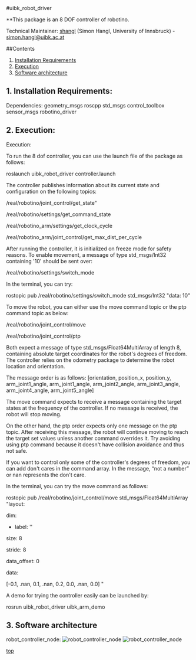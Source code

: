 <a id="top"/> 
#uibk_robot_driver

**This package is an 8 DOF controller of robotino.

Technical Maintainer: [shangl](https://github.com/shangl/) (Simon Hangl, University of Innsbruck) - simon.hangl@uibk.ac.at

##Contents

1. <a href="#1--installation-requirements">Installation Requirements</a>
2. <a href="#2--execution">Execution</a>
3. <a href="#3--software-architecture">Software architecture</a>


## 1. Installation Requirements: <a id="1--installation-requirements"/> 

Dependencies: geometry_msgs roscpp std_msgs control_toolbox sensor_msgs robotino_driver


## 2. Execution: <a id="2--execution"/> 

Execution:

To run the 8 dof controller, you can use the launch file of the package as follows:


roslaunch uibk_robot_driver controller.launch


The controller publishes information about its current state and configuration on the following topics:


/real/robotino/joint_control/get_state"

/real/robotino/settings/get_command_state

/real/robotino_arm/settings/get_clock_cycle

/real/robotino_arm/joint_control/get_max_dist_per_cycle


After running the controller, it is initialized on freeze mode for safety reasons. To enable movement, a message of type std_msgs/Int32 containing '10' should be sent over:


/real/robotino/settings/switch_mode


In the terminal, you can try:


rostopic pub /real/robotino/settings/switch_mode std_msgs/Int32 "data: 10"



To move the robot, you can either use the move command topic or the ptp command topic as below:


/real/robotino/joint_control/move

/real/robotino/joint_control/ptp


Both expect a message of type std_msgs/Float64MultiArray of length 8, containing absolute target coordinates for the robot's degrees of freedom. The controller relies on the odometry package to determine the robot location and orientation.


The message order is as follows: [orientation, position_x, position_y, arm_joint1_angle, arm_joint1_angle, arm_joint2_angle, arm_joint3_angle, arm_joint4_angle, arm_joint5_angle]


The move command expects to receive a message containing the target states at the frequency of the controller. If no message is received, the robot will stop moving.


On the other hand, the ptp order expects only one message on the ptp topic. After receiving this message, the robot will continue moving to reach the target set values unless another command overrides it. Try avoiding using ptp command because it doesn't have collision avoidance and thus not safe.


If you want to control only some of the controller's degrees of freedom, you can add don't cares in the command array. In the message, “not a number” or nan represents the don't care.






In the terminal, you can try the move command as follows:


rostopic pub /real/robotino/joint_control/move std_msgs/Float64MultiArray "layout:

dim:

- label: ''

size: 8

stride: 8

data_offset: 0

data:

[-0.1, .nan, 0.1, .nan, 0.2, 0.0, .nan, 0.0] "


A demo for trying the controller easily can be launched by:


rosrun uibk_robot_driver uibk_arm_demo






## 3. Software architecture <a id="3--software-architecture"/> 

robot_controller_node: ![robot_controller_node](https://github.com/squirrel-project/squirrel_driver/blob/indigo_dev/uibk_robot_driver/robot_controller_node.png "Architecture")
![robot_controller_node](https://github.com/qusaisuwan/squirrel_driver/blob/indigo_dev/uibk_robot_driver/robot_controller_node.png "Architecture")


<a href="#top">top</a>



